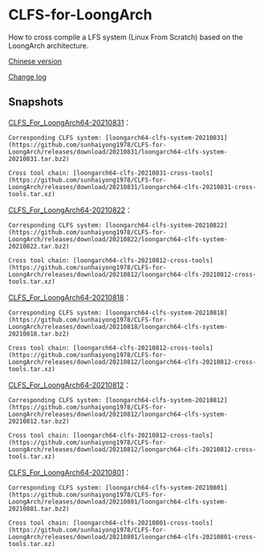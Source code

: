 # CLFS-for-LoongArch

How to cross compile a LFS system (Linux From Scratch) based on the LoongArch architecture.

[Chinese version](README.md)

[Change log](ChangeLog_en.md)

## Snapshots

[CLFS_For_LoongArch64-20210831](https://github.com/sunhaiyong1978/CLFS-for-LoongArch/blob/main/CLFS_For_LoongArch64-20210831.md)：

    Corresponding CLFS system: [loongarch64-clfs-system-20210831](https://github.com/sunhaiyong1978/CLFS-for-LoongArch/releases/download/20210831/loongarch64-clfs-system-20210831.tar.bz2)

    Cross tool chain: [loongarch64-clfs-20210831-cross-tools](https://github.com/sunhaiyong1978/CLFS-for-LoongArch/releases/download/20210831/loongarch64-clfs-20210831-cross-tools.tar.xz)
  
[CLFS_For_LoongArch64-20210822](https://github.com/sunhaiyong1978/CLFS-for-LoongArch/blob/main/CLFS_For_LoongArch64-20210822.md)：

    Corresponding CLFS system: [loongarch64-clfs-system-20210822](https://github.com/sunhaiyong1978/CLFS-for-LoongArch/releases/download/20210822/loongarch64-clfs-system-20210822.tar.bz2)

    Cross tool chain: [loongarch64-clfs-20210812-cross-tools](https://github.com/sunhaiyong1978/CLFS-for-LoongArch/releases/download/20210812/loongarch64-clfs-20210812-cross-tools.tar.xz)
  
[CLFS_For_LoongArch64-20210818](https://github.com/sunhaiyong1978/CLFS-for-LoongArch/blob/main/CLFS_For_LoongArch64-20210818.md)：

    Corresponding CLFS system: [loongarch64-clfs-system-20210818](https://github.com/sunhaiyong1978/CLFS-for-LoongArch/releases/download/20210818/loongarch64-clfs-system-20210818.tar.bz2)

    Cross tool chain: [loongarch64-clfs-20210812-cross-tools](https://github.com/sunhaiyong1978/CLFS-for-LoongArch/releases/download/20210812/loongarch64-clfs-20210812-cross-tools.tar.xz)
  

[CLFS_For_LoongArch64-20210812](https://github.com/sunhaiyong1978/CLFS-for-LoongArch/blob/main/CLFS_For_LoongArch64-20210812.md)：

    Corresponding CLFS system: [loongarch64-clfs-system-20210812](https://github.com/sunhaiyong1978/CLFS-for-LoongArch/releases/download/20210812/loongarch64-clfs-system-20210812.tar.bz2)

    Cross tool chain: [loongarch64-clfs-20210812-cross-tools](https://github.com/sunhaiyong1978/CLFS-for-LoongArch/releases/download/20210812/loongarch64-clfs-20210812-cross-tools.tar.xz)
  

[CLFS_For_LoongArch64-20210801](https://github.com/sunhaiyong1978/CLFS-for-LoongArch/blob/main/CLFS_For_LoongArch64-20210801.md)：

    Corresponding CLFS system: [loongarch64-clfs-system-20210801](https://github.com/sunhaiyong1978/CLFS-for-LoongArch/releases/download/20210801/loongarch64-clfs-system-20210801.tar.bz2)

    Cross tool chain: [loongarch64-clfs-20210801-cross-tools](https://github.com/sunhaiyong1978/CLFS-for-LoongArch/releases/download/20210801/loongarch64-clfs-20210801-cross-tools.tar.xz)
